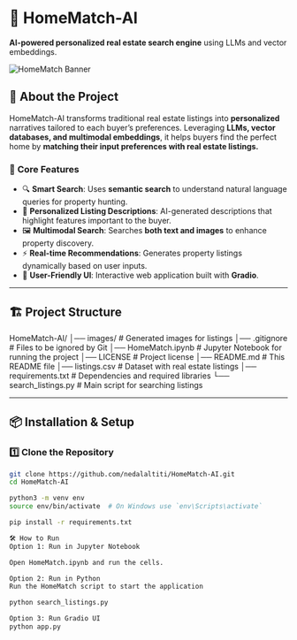 # 🏡 HomeMatch-AI

**AI-powered personalized real estate search engine** using LLMs and vector embeddings.

![HomeMatch Banner](https://your-image-url.com/banner.png) <!-- Replace with actual banner URL if needed -->

## 🚀 About the Project
HomeMatch-AI transforms traditional real estate listings into **personalized** narratives tailored to each buyer’s preferences. Leveraging **LLMs, vector databases, and multimodal embeddings**, it helps buyers find the perfect home by **matching their input preferences with real estate listings.**

### 🔹 **Core Features**
- 🔍 **Smart Search**: Uses **semantic search** to understand natural language queries for property hunting.
- 📝 **Personalized Listing Descriptions**: AI-generated descriptions that highlight features important to the buyer.
- 🖼️ **Multimodal Search**: Searches **both text and images** to enhance property discovery.
- ⚡ **Real-time Recommendations**: Generates property listings dynamically based on user inputs.
- 🎨 **User-Friendly UI**: Interactive web application built with **Gradio**.

---

## 🏗️ **Project Structure**
HomeMatch-AI/ │── images/ # Generated images for listings │── .gitignore # Files to be ignored by Git │── HomeMatch.ipynb # Jupyter Notebook for running the project │── LICENSE # Project license │── README.md # This README file │── listings.csv # Dataset with real estate listings │── requirements.txt # Dependencies and required libraries └── search_listings.py # Main script for searching listings


---

## 📦 **Installation & Setup**
### 1️⃣ **Clone the Repository**
```bash
git clone https://github.com/nedalaltiti/HomeMatch-AI.git
cd HomeMatch-AI

python3 -m venv env
source env/bin/activate  # On Windows use `env\Scripts\activate`

pip install -r requirements.txt

🛠️ How to Run
Option 1: Run in Jupyter Notebook

Open HomeMatch.ipynb and run the cells.

Option 2: Run in Python
Run the HomeMatch script to start the application

python search_listings.py

Option 3: Run Gradio UI
python app.py


